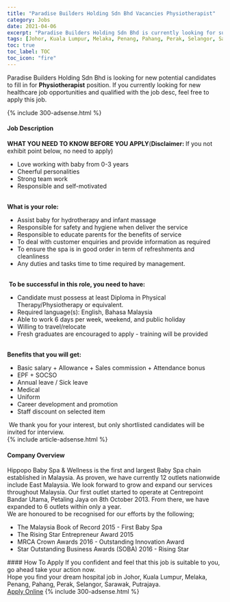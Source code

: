 ```yaml
---
title: "Paradise Builders Holding Sdn Bhd Vacancies Physiotherapist" 
category: Jobs 
date: 2021-04-06 
excerpt: "Paradise Builders Holding Sdn Bhd is currently looking for suitable person to fill in the Physiotherapist which positioned at Johor, Kuala Lumpur, Melaka, Penang, Pahang, Perak, Selangor, Sarawak, Putrajaya" 
tags: [Johor, Kuala Lumpur, Melaka, Penang, Pahang, Perak, Selangor, Sarawak, Putrajaya] 
toc: true 
toc_label: TOC 
toc_icon: "fire" 
--- 
```


<p>Paradise Builders Holding Sdn Bhd is looking for new potential candidates to fill in for <b>Physiotherapist</b> position. If you currently looking for new healthcare job opportunities and qualified with the job desc, feel free to apply this job.
</p>{% include 300-adsense.html %} 
<div><div><h4>Job Description</h4></div><div><div><span><div><div><strong>WHAT YOU NEED TO KNOW BEFORE YOU APPLY</strong>(<strong>Disclaimer: </strong>If you not exhibit point below, no need to apply)<ul><li>Love working with baby from 0-3 years</li><li>Cheerful personalities</li><li>Strong team work</li><li>Responsible and self-motivated</li></ul><br><strong>What is your role:</strong><ul><li>Assist baby for hydrotherapy and infant massage</li><li>Responsible for safety and hygiene when deliver the service</li><li>Responsible to educate parents for the benefits of service</li><li>To deal with customer enquiries and provide information as required</li><li>To ensure the spa is in good order in term of refreshments and cleanliness</li><li>Any duties and tasks time to time required by management.</li></ul><br>&#160;<strong>To be successful in this role, you need to have:</strong><ul><li>Candidate must possess at least Diploma in Physical Therapy/Physiotherapy or equivalent.</li><li>Required language(s):&#160;English, Bahasa Malaysia</li><li>Able to work 6 days per week, weekend, and public holiday&#160;</li><li>Willing to travel/relocate</li><li>Fresh graduates are encouraged to apply - training will be provided</li></ul><br><strong>Benefits that you will get:</strong><ul><li>Basic salary + Allowance + Sales commission + Attendance bonus</li><li>EPF + SOCSO&#160;</li><li>Annual leave / Sick leave</li><li>Medical</li><li>Uniform&#160;</li><li>Career development and promotion</li><li>Staff discount on selected item</li></ul>&#160;We thank you for your interest, but only shortlisted candidates will be invited for interview.&#160;</div></div></span></div></div></div> 
{% include article-adsense.html %} 
<div><div><h4>Company Overview</h4></div><div><div><span><div><div>Hippopo Baby Spa &amp; Wellness is the first and largest Baby Spa chain established in Malaysia. As proven, we have currently 12 outlets nationwide include East Malaysia. We look forward to grow and expand our services throughout Malaysia. Our first outlet started to operate at Centrepoint Bandar Utama, Petaling Jaya on 8th October 2013. From there, we have expanded to 6 outlets within only a year.</div>
<div>We are honoured to be recognised for our efforts by the following;</div>
<ul>
<li>The Malaysia Book of Record 2015 - First Baby Spa</li>
<li>The Rising Star Entrepreneur Award 2015</li>
<li>MRCA Crown Awards 2016 - Outstanding Innovation Award</li>
<li>Star Outstanding Business Awards (SOBA) 2016 - Rising Star</li>
</ul></div></span></div></div></div> 
#### How To Apply 
If you confident and feel that this job is suitable to you, go ahead take your action now. <br/> 
Hope you find your dream hospital job in Johor, Kuala Lumpur, Melaka, Penang, Pahang, Perak, Selangor, Sarawak, Putrajaya. <br/> 
<a href="https://www.jobstreet.com.my/en/job/physiotherapist-4501307?jobId=jobstreet-my-job-4501307" class="btn btn--warning" target="_blank" rel="nofollow noopenner">Apply Online</a> 
{% include 300-adsense.html %} 
